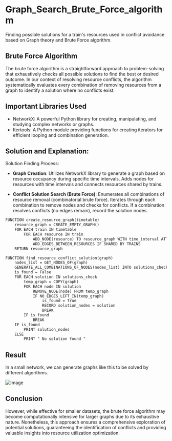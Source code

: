 # Graph_Search_Brute_Force_algorithm
Finding possible solutions for a train's resources used in conflict avoidance based on Graph theory and Brute Force algorithm.

## Brute Force Algorithm 
The brute force algorithm is a straightforward approach to problem-solving that exhaustively checks all possible solutions to find the best or desired outcome. In our context of resolving resource conflicts, the algorithm systematically evaluates every combination of removing resources from a graph to identify a solution where no conflicts exist.



## Important Libraries Used
- NetworkX: A powerful Python library for creating, manipulating, and studying complex networks or graphs.
- Itertools: A Python module providing functions for creating iterators for efficient looping and combination generation.

## Solution and Explanation:
Solution Finding Process:

- **Graph Creation**:
  Utilizes NetworkX library to generate a graph based on resource occupancy during specific time intervals.
  Adds nodes for resources with time intervals and connects resources shared by trains.

  
- **Conflict Solution Search (Brute Force)**:
  Enumerates all combinations of resource removal (combinatorial brute force).
  Iterates through each combination to remove nodes and checks for conflicts.
  If a combination resolves conflicts (no edges remain), record the solution nodes.

```Latex
FUNCTION create_resource_graph(timetable)
    resource_graph = CREATE_EMPTY_GRAPH()
    FOR EACH train IN timetable
        FOR EACH resource IN train
            ADD_NODE(resource) TO resource_graph WITH time_interval ATTRIBUTE
            ADD_EDGES_BETWEEN_RESOURCES IF SHARED BY TRAINS
    RETURN resource_graph

FUNCTION find_resource_conflict_solution(graph)
    nodes_list = GET_NODES_OF(graph)
    GENERATE_ALL_COMBINATIONS_OF_NODES(nodes_list) INTO solutions_check
    is_found = False
    FOR EACH solution IN solutions_check
        temp_graph = COPY(graph)
        FOR EACH node IN solution
            REMOVE_NODE(node) FROM temp_graph
            IF NO_EDGES_LEFT_IN(temp_graph)
                is_found = True
                RECORD solution_nodes = solution
                BREAK
        IF is_found
            BREAK
    IF is_found
        PRINT solution_nodes
    ELSE
        PRINT " No solution found "

```

## Result
In a small network, we can generate graphs like this to be solved by different algorithms.

![image](https://github.com/dssdanial/Graph_Search_Brute_Force_algorithm/assets/32397445/eaa75e60-c63e-42f5-ab03-6a9400352774)


## Conclusion
However, while effective for smaller datasets, the brute force algorithm may become computationally intensive for larger graphs due to its exhaustive nature. Nonetheless, this approach ensures a comprehensive exploration of potential solutions, guaranteeing the identification of conflicts and providing valuable insights into resource utilization optimization.
